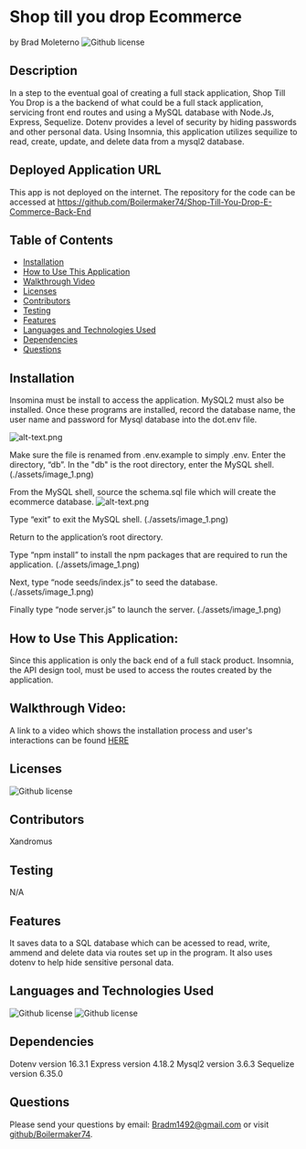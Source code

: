 # Shop till you drop Ecommerce 
  by Brad Moleterno    ![Github license](https://img.shields.io/badge/license-MIT-blue.svg)
## Description
In a step to the eventual goal of creating a full stack application, Shop Till You Drop is a the backend of what could be a full stack application, servicing front end routes and using a MySQL database with Node.Js, Express, Sequelize. Dotenv provides a level of security by hiding passwords and other personal data. Using Insomnia, this application  utilizes sequilize to read, create, update, and delete data from a mysql2 database.
## Deployed Application URL
This app is not deployed on the internet. The repository for the code can be accessed at https://github.com/Boilermaker74/Shop-Till-You-Drop-E-Commerce-Back-End
## Table of Contents
* [Installation](#installation)
* [How to Use This Application](#how-to-use-this-application)
* [Walkthrough Video](#walkthrough-video)
* [Licenses](#Licenses)
* [Contributors](#contributors)
* [Testing](#testing)
* [Features](#features)
* [Languages and Technologies Used](#languages-and-technologies-used)
* [Dependencies](#dependencies)
* [Questions](#questions)

## Installation
Insomina must be install to access the application. MySQL2 must also be installed. Once these programs are installed, record the database name, the user name and password for Mysql database into the dot.env file.

![alt-text](screenshot118).png



Make sure the file is renamed from .env.example to simply .env. Enter the directory, “db”. In the "db" is the root directory, enter the MySQL shell. (./assets/image_1.png)



From the MySQL shell, source the schema.sql file which will create the ecommerce database. 
![alt-text](screenshot118).png


Type “exit” to exit the MySQL shell. 
(./assets/image_1.png)


Return to the application’s root directory. 

Type “npm install” to install the npm packages that are required to run the application. 
(./assets/image_1.png)


Next, type “node seeds/index.js” to seed the database. 
(./assets/image_1.png)



Finally type “node server.js” to launch the server. 
(./assets/image_1.png)


## How to Use This Application:
Since this application is only the back end of a full stack product. Insomnia, the API design tool, must be used to access the routes created by the application.
## Walkthrough Video:
A link to a video which shows the installation process and user's interactions can be found [HERE](https://app.screencastify.com/v2/watch/RFOCboapueeEhQLnVv7C)
## Licenses
![Github license](https://img.shields.io/badge/license-MIT-blue.svg)
## Contributors
Xandromus
## Testing
N/A
## Features
It saves data to a SQL database which can be acessed to read, write, ammend and delete data via routes set up in the program. It also uses dotenv to help hide sensitive personal data.
## Languages and Technologies Used
![Github license](https://img.shields.io/badge/Language-JavaScript-blue.svg)
![Github license](https://img.shields.io/badge/Technology-NodeJs,Mysql,Sequelize,Express-blue.svg)
## Dependencies
Dotenv    version  16.3.1
Express   version  4.18.2
Mysql2    version  3.6.3
Sequelize version  6.35.0

## Questions
Please send your questions by email:  Bradm1492@gmail.com or visit [github/Boilermaker74](https://github.com/Boilermaker74).
